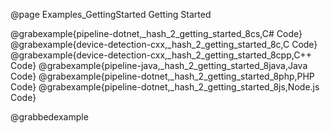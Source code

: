 @page Examples_GettingStarted Getting Started


@grabexample{pipeline-dotnet,_hash_2_getting_started_8cs,C# Code}
@grabexample{device-detection-cxx,_hash_2_getting_started_8c,C Code}
@grabexample{device-detection-cxx,_hash_2_getting_started_8cpp,C++ Code}
@grabexample{pipeline-java,_hash_2_getting_started_8java,Java Code}
@grabexample{pipeline-dotnet,_hash_2_getting_started_8php,PHP Code}
@grabexample{pipeline-dotnet,_hash_2_getting_started_8js,Node.js Code}

@grabbedexample
